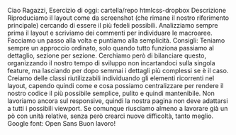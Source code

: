Ciao Ragazzi,
Esercizio di oggi:
cartella/repo htmlcss-dropbox
Descrizione
Riproduciamo il layout come da screenshot (che rimane il nostro riferimento principale) cercando di essere il più fedeli possibili.
Analizziamo sempre prima il layout e scriviamo dei commenti per individuare le macroaree.
Facciamo un passo alla volta e puntiamo alla semplicità.
Consigli:
Teniamo sempre un approccio ordinato, solo quando tutto funziona passiamo al dettaglio, sezione per sezione. Cerchiamo però di bilanciare questo, organizzando il nostro tempo di sviluppo non incartandoci sulla singola feature, ma lasciando per dopo semmai i dettagli più complessi se è il caso.
Creiamo delle classi riutilizzabili individuando gli elementi ricorrenti nel layout, capendo quindi come e cosa possiamo centralizzare per rendere il nostro codice il più possibile semplice, pulito e quindi mantenibile.
Non lavoriamo ancora sul responsive, quindi la nostra pagina non deve adattarsi a tutti i possibili viewport. Se comunque riusciamo almeno a lavorare già un pò con unità relative, senza però crearci nuove difficoltà, tanto meglio.
Google font: Open Sans
Buon lavoro!
